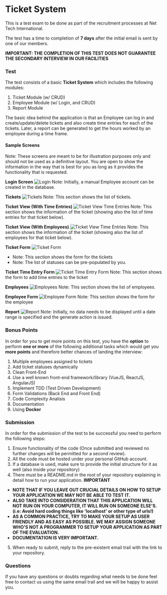 # Ticket System

This is a test exam to be done as part of the recruitment processes at Net Tech International.

The test has a time to completion of **7 days** after the initial email is sent by one of our members.

**IMPORTANT: THE COMPLETION OF THIS TEST DOES NOT GUARANTEE THE SECONDARY INTERVIEW IN OUR FACILITIES**

### Test

The test consists of a basic **Ticket System** which includes the following modules:

1. Ticket Module (w/ CRUD)
2. Employee Module (w/ Login, and CRUD)
3. Report Module

The basic idea behind the application is that an Employee can log in and create/update/delete tickets and also create time entries for each of the tickets. Later, a report can be generated to get the hours worked by an employee during a time frame.

#### Sample Screens

Note: These screens are meant to be for illustration purposes only and should not be used as a definitive layout. You are open to show the information in the way that is best for you as long as it provides the functionality that is requested.

**Login Screen**
![Login](https://github.com/ntidev/ticket-exam/blob/master/assets/login.png)
Note: Initially, a manual Employee account can be created in the database.

**Tickets**
![Tickets](https://github.com/ntidev/ticket-exam/blob/master/assets/list_of_tickets.png)
Note: This section shows the list of tickets.

**Ticket View (With Time Entries)**
![Ticket View Time Entries](https://github.com/ntidev/ticket-exam/blob/master/assets/ticket_view.png)
Note: This section shows the information of the ticket (showing also the list of time entries for that ticket below).

**Ticket View (With Employees)**
![Ticket View Time Entries](https://github.com/ntidev/ticket-exam/blob/master/assets/ticket_view_employees.png)
Note: This section shows the information of the ticket (showing also the list of employees for that ticket below).

**Ticket Form**
![Ticket Form](https://github.com/ntidev/ticket-exam/blob/master/assets/ticket_form.png)
- Note: This section shows the form for the tickets
- Note: The list of statuses can be pre-populated by you.

**Ticket Time Entry Form**
![Ticket Time Entry Form](https://github.com/ntidev/ticket-exam/blob/master/assets/ticket_note_form.png)
Note: This section shows the form to add time entries to the ticket

**Employees**
![Employees](https://github.com/ntidev/ticket-exam/blob/master/assets/employees.png)
Note: This section shows the list of employees.

**Employee Form**
![Employee Form](https://github.com/ntidev/ticket-exam/blob/master/assets/employee_form.png)
Note: This section shows the form for the employee

**Report**
![Report](https://github.com/ntidev/ticket-exam/blob/master/assets/hour_report.png)
Note: Initially, no data needs to be displayed until a date range is specified and the generate action is issued.

### Bonus Points

In order for you to get more points on this test, you have the **option** to perform **one or more** of the following additional tasks which would get you **more points** and therefore better chances of landing the interview:

1. Multiple employees assigned to tickets
2. Add ticket statuses dynamically
3. Clean Front-End
4. Use a well known front-end framework/library (VueJS, ReactJS, AngularJS)
5. Implement TDD (Test Driven Development)
6. Form Validations (Back End and Front End)
7. Code Complexity Analisis
8. Documentation
9. Using **Docker**

### Submission

In order for the submission of the test to be successful you need to perform the following steps:

1. Ensure functionality of the code (Once submitted and reviewed no further changes will be permitted for a second review).
2. All the code must be hosted under your personal GitHub account.
3. If a database is used, make sure to provide the initial structure for it as well (also inside your repository)
4. There must be a README.md in the root of your repository explaining in detail how to run your application.
**IMPORTANT**
- **NOTE THAT IF YOU LEAVE OUT CRUCIAL DETAILS ON HOW TO SETUP YOUR APPLICATION WE MAY NOT BE ABLE TO TEST IT.**
- **ALSO TAKE INTO CONSIDERATION THAT THIS APPLICATION WILL NOT RUN ON YOUR COMPUTER, IT WILL RUN ON SOMEONE ELSE'S. (i.e: Avoid hard coding things like  'localhost' or other type of urls!)**
- **AS A COMMON PRACTICE, TRY TO MAKE YOUR SETUP AS USER FRIENDLY AND AS EASY AS POSSIBLE. WE MAY ASSIGN SOMEONE WHO'S NOT A PROGRAMMER TO SETUP YOUR APPLICATION AS PART OF THE EVALUATION.**
- **DOCUMENTATION IS VERY IMPORTANT.**
5. When ready to submit, reply to the pre-existent email trail with the link to your repository.

### Questions

If you have any questions or doubts regarding what needs to be done feel free to contact us using the same email trail and we will be happy to assist you.
